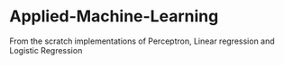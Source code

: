 # Applied-Machine-Learning
From the scratch implementations of Perceptron, Linear regression and Logistic Regression
